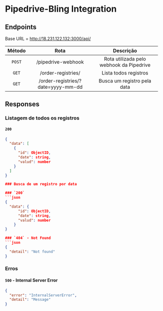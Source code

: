 # Pipedrive-Bling Integration

## Endpoints

Base URL = http://18.231.122.132:3000/api/

|  Método   |          Rota                        |         Descrição                          |
|:---------:|:------------------------------------:|:------------------------------------------:|
| `POST`    | /pipedrive-webhook                   | Rota utilizada pelo webhook da Pipedrive   |
| `GET`     | /order-registries/                   | Lista todos registros                      |
| `GET`     | /order-registries/?date=yyyy-mm-dd   | Busca um registro pela data                |


## Responses

### Listagem de todos os registros
#### `200`
```json
{
  "data": [
    {
      "id": ObjectID,
      "date": string,
      "valud": number
    }
  ]
}

### Busca de um registro por data

### `200`
```json
{
  "data": {
      "id": ObjectID,
      "date": string,
      "valud": number
    }  
}

### `404` - Not Found
```json
{
  "detail": "Not found"
}
```

### Erros
#### `500` - Internal Server Error
```json
{
  "error": "InternalServerError",
  "detail": "Message"
}
```
